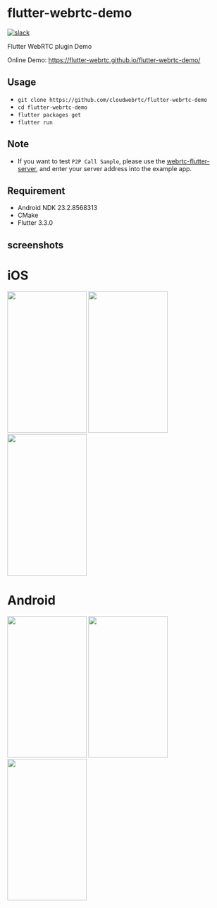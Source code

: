 # flutter-webrtc-demo
 [![slack](https://img.shields.io/badge/join-us%20on%20slack-gray.svg?longCache=true&logo=slack&colorB=brightgreen)](https://join.slack.com/t/flutterwebrtc/shared_invite/zt-q83o7y1s-FExGLWEvtkPKM8ku_F8cEQ)
 
Flutter WebRTC plugin Demo

Online Demo: https://flutter-webrtc.github.io/flutter-webrtc-demo/

## Usage
- `git clone https://github.com/cloudwebrtc/flutter-webrtc-demo`
- `cd flutter-webrtc-demo`
- `flutter packages get`
- `flutter run`
## Note
- If you want to test `P2P Call Sample`, please use the [webrtc-flutter-server](https://github.com/cloudwebrtc/flutter-webrtc-server), and enter your server address into the example app.
## Requirement
- Android NDK 23.2.8568313
- CMake
- Flutter 3.3.0

## screenshots
# iOS
<img width="180" height="320" src="https://raw.githubusercontent.com/cloudwebrtc/flutter-webrtc-demo/master/screenshots/flutter-webrtc-ios-example.png"/> <img width="180" height="320" src="https://raw.githubusercontent.com/cloudwebrtc/flutter-webrtc-demo/master/screenshots/ios-01.jpeg"/> <img width="180" height="320" src="https://raw.githubusercontent.com/cloudwebrtc/flutter-webrtc-demo/master/screenshots/ios-02.jpeg"/>
# Android
<img width="180" height="320" src="https://raw.githubusercontent.com/cloudwebrtc/flutter-webrtc-demo/master/screenshots/flutter-webrtc-android-example.png"/> <img width="180" height="320" src="https://raw.githubusercontent.com/cloudwebrtc/flutter-webrtc-demo/master/screenshots/android-01.png"/> <img width="180" height="320" src="https://raw.githubusercontent.com/cloudwebrtc/flutter-webrtc-demo/master/screenshots/android-02.png"/>
